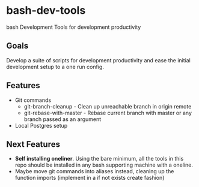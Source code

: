 # bash-dev-tools

bash Development Tools for development productivity

## Goals

Develop a suite of scripts for development productivity and ease the initial development setup to a one run config.

## Features

* Git commands
  * git-branch-cleanup - Clean up unreachable branch in origin remote
  * git-rebase-with-master - Rebase current branch with master or any branch passed as an argument
* Local Postgres setup

## Next Features

* **Self installing oneliner**. Using the bare minimum, all the tools in this repo should be installed in any bash supporting machine with a oneline.
* Maybe move git commands into aliases instead, cleaning up the function imports (implement in a if not exists create fashion)